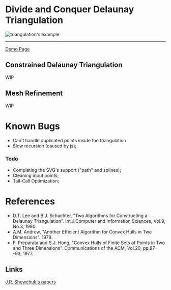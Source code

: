 # Divide and Conquer Delaunay Triangulation

![triangulation's example](../master/demo.gif)
***
[Demo Page](https://clockmaker.github.io/dc-delaunay/)

## Constrained Delaunay Triangulation
WIP

## Mesh Refinement
WIP

# Known Bugs
- Can't handle duplicated points inside the triangulation
- Slow recursion (caused by js);

### Todo
- Completing the SVG's support ("path" and splines);
- Cleaning input points;
- Tail-Call Optimization;

References
==========
- D.T. Lee and B.J. Schachter, "Two Algorithms for Constructing a Delaunay Triangulation". 
Int.J.Computer and Information Sciences, Vol.9, No.3, 1980.
- A.M. Andrew, "Another Efficient Algorithm for Convex Hulls in Two Dimensions". 1979.
- F. Preparata and S.J. Hong, "Convex Hulls of Finite Sets of Points in Two and Three Dimensions". 
Communications of the ACM, Vol.20, pp.87--93, 1977.

Links
-----
[J.R. Shewchuk's papers](https://people.eecs.berkeley.edu/~jrs/jrspapers.html)